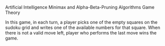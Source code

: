 Artificial Intelligence Minimax and Alpha-Beta-Pruning Algorithms
Game Theory

In this game, in each turn, a player picks one of the empty squares on the sudoku grid and writes one of the available numbers for that square. When there is not a valid move left, player who performs the last move wins the game.
